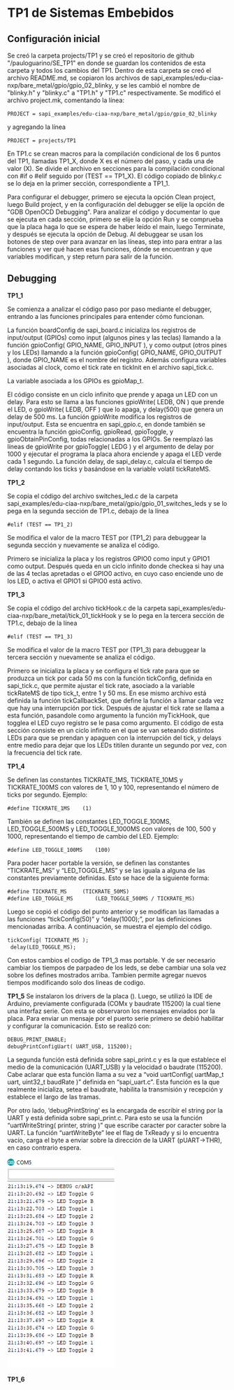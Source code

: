 ﻿# TP1 de Sistemas Embebidos

## Configuración inicial

Se creó la carpeta projects/TP1 y se creó el repositorio de github "/pauloguarino/SE_TP1" en donde se guardan los contenidos de esta carpeta y todos los cambios del TP1.
Dentro de esta carpeta se creó el archivo README.md, se copiaron los archivos de sapi_examples/edu-ciaa-nxp/bare_metal/gpio/gpio_02_blinky, y se les cambió el nombre de "blinky.h" y "blinky.c" a "TP1.h" y "TP1.c" respectivamente.
Se modificó el archivo project.mk, comentando la línea:
```
PROJECT = sapi_examples/edu-ciaa-nxp/bare_metal/gpio/gpio_02_blinky
```
y agregando la línea
```
PROJECT = projects/TP1
```
En TP1.c se crean macros para la compilación condicional de los 6 puntos del TP1, llamadas TP1_X, donde X es el número del paso, y cada una de valor (X). Se divide el archivo en secciones para la compilación condicional con #if o #elif seguido por (TEST == TP1_X). El código copiado de blinky.c se lo deja en la primer sección, correspondiente a TP1_1.

Para configurar el debugger, primero se ejecuta la opción Clean project, luego Build project, y en la configuración del debugger se elije la opción de "GDB OpenOCD Debugging".
Para analizar el código y documentar lo que se ejecuta en cada sección, primero se elije la opción Run y se comprueba que la placa haga lo que se espera de haber leído el main, luego Terminate, y después se ejecuta la opción de Debug. Al debuggear se usan los botones de step over para avanzar en las líneas, step into para entrar a las funciones y ver qué hacen esas funciones, dónde se encuentran y que variables modifican, y step return para salir de la función.

## Debugging

**TP1_1**

Se comienza a analizar el código paso por paso mediante el debugger, entrando a las funciones principales para entender cómo funcionan.

La función boardConfig de sapi_board.c inicializa los registros de input/output (GPIOs) como input (algunos pines y las teclas) llamando a la función gpioConfig( GPIO_NAME, GPIO_INPUT ), y como output (otros pines y los LEDs) llamando a la función gpioConfig( GPIO_NAME, GPIO_OUTPUT ), donde GPIO_NAME es el nombre del registro. Además configura variables asociadas al clock, como el tick rate en tickInit en el archivo sapi_tick.c.

La variable asociada a los GPIOs es gpioMap_t.

El código consiste en un ciclo infinito que prende y apaga un LED con un delay. Para esto se llama a las funciones gpioWrite( LEDB, ON ) que prende el LED, o gpioWrite( LEDB, OFF ) que lo apaga, y delay(500) que genera un delay de 500 ms. La función gpioWrite modifica los registros de input/output. Esta se encuentra en sapi_gpio.c, en donde también se encuentra la función gpioConfig, gpioRead, gpioToggle, y gpioObtainPinConfig, todas relacionadas a los GPIOs. Se reemplazó las líneas de gpioWrite por gpioToggle( LEDG ) y el argumento de delay por 1000 y ejecutar el programa la placa ahora enciende y apaga el LED verde cada 1 segundo. La función delay, de sapi_delay.c, calcula el tiempo de delay contando los ticks y basándose en la variable volatil tickRateMS.

**TP1_2**

Se copia el código del archivo switches_led.c de la carpeta sapi_examples/edu-ciaa-nxp/bare_metal/gpio/gpio_01_switches_leds y se lo pega en la segunda sección de TP1.c, debajo de la línea
```
#elif (TEST == TP1_2)
```
Se modifica el valor de la macro TEST por (TP1_2) para debuggear la segunda sección y nuevamente se analiza el código.

Primero se inicializa la placa y los registros GPIO0 como input y GPIO1 como output. Después queda en un ciclo infinito donde checkea si hay una de las 4 teclas apretadas o el GPIO0 activo, en cuyo caso enciende uno de los LED, o activa el GPIO1 si GPIO0 está activo.

**TP1_3**

Se copia el código del archivo tickHook.c de la carpeta sapi_examples/edu-ciaa-nxp/bare_metal/tick_01_tickHook y se lo pega en la tercera sección de TP1.c, debajo de la línea
```
#elif (TEST == TP1_3)
```
Se modifica el valor de la macro TEST por (TP1_3) para debuggear la tercera sección y nuevamente se analiza el código.

Primero se inicializa la placa y se configura el tick rate para que se produzca un tick por cada 50 ms con la función tickConfig, definida en sapi_tick.c, que permite ajustar el tick rate, asociado a la variable tickRateMS de tipo tick_t, entre 1 y 50 ms. En ese mismo archivo está definida la función tickCallbackSet, que define la función a llamar cada vez que hay una interrupción por tick. Después de ajustar el tick rate se llama a esta función, pasandole como argumento la función myTickHook, que togglea el LED cuyo registro se le pasa como argumento. El código de esta sección consiste en un ciclo infinito en el que se van seteando distintos LEDs para que se prendan y apaguen con la interrupción del tick, y delays entre medio para dejar que los LEDs titilen durante un segundo por vez, con la frecuencia del tick rate.


**TP1_4**

Se definen las constantes TICKRATE_1MS, TICKRATE_10MS y TICKRATE_100MS con valores de 1, 10 y 100, representando el número de ticks por segundo. Ejemplo:
```
#define TICKRATE_1MS	(1)
```
También se definen las constantes LED_TOGGLE_100MS, LED_TOGGLE_500MS y LED_TOGGLE_1000MS con valores de 100, 500 y 1000, representando el tiempo de cambio del LED. Ejemplo:
```
#define LED_TOGGLE_100MS	(100)
```

Para poder hacer portable la versión, se definen las constantes “TICKRATE_MS” y “LED_TOGGLE_MS” y se las iguala a alguna de las constantes previamente definidas. Esto se hace de la siguiente forma:
```
#define TICKRATE_MS		(TICKRATE_50MS)	
#define LED_TOGGLE_MS		(LED_TOGGLE_500MS / TICKRATE_MS)  
```
Luego se copió el código del punto anterior y se modifican las llamadas a las funciones “tickConfig(50)” y “delay(1000);”, por las definiciones mencionadas arriba. A continuación, se muestra el ejemplo del código. 
```
tickConfig( TICKRATE_MS );	
 delay(LED_TOGGLE_MS);
```
Con estos cambios el codigo de TP1_3 mas portable. Y de ser necesario cambiar los tiempos de parpadeo de los leds, se debe cambiar una sola vez sobre los defines mostrados arriba. Tambien permite agregar nuevos tiempos modificando solo dos lineas de codigo. 


**TP1_5**
Se instalaron los drivers de la placa (). Luego, se utilizó la IDE de Arduino, previamente configurada (COMx y baudrate 115200) la cual tiene una interfaz serie. Con esta se observaron los mensajes enviados por la placa. 
Para enviar un mensaje por el puerto serie primero se debió habilitar y configurar la comunicación. Esto se realizó con:
```
DEBUG_PRINT_ENABLE;
debugPrintConfigUart( UART_USB, 115200);
```

La segunda función está definida sobre sapi_print.c y es la que establece el medio de la comunicación (UART_USB) y la velocidad o baudrate (115200). Cabe aclarar que esta función llama a su vez a “void uartConfig( uartMap_t uart, uint32_t baudRate )”  definida en  “sapi_uart.c”. Esta función es la que realmente inicializa, setea el baudrate, habilita la transmisión y recepción y establece el largo de las tramas.

Por otro lado, ‘debugPrintString’  es la encargada de escribir el string por la UART y está definida sobre sapi_print.c. Para esto se usa la función “uartWriteString( printer, string )” que escribe caracter por caracter sobre la UART.
La función “uartWriteByte” lee el flag de TxReady y si lo encuentra vacío, carga el byte a enviar sobre la dirección de la UART (pUART->THR), en caso contrario espera.

![](leds.png)

**TP1_6**

